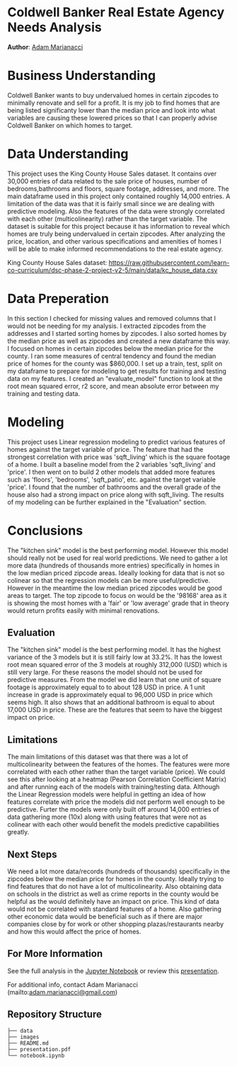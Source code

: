 # Coldwell Banker Real Estate Agency Needs Analysis

**Author**: [Adam Marianacci](mailto:adam.marianacci@gmail.com)
 

# Business Understanding

Coldwell Banker wants to buy undervalued homes in certain zipcodes to minimally renovate and sell for a profit. It is my job to find homes that are being listed significanty lower than the median price and look into what variables are causing these lowered prices so that I can properly advise Coldwell Banker on which homes to target. 

# Data Understanding

This project uses the King County House Sales dataset. It contains over 30,000 entries of data related to the sale price of houses, number of bedrooms,bathrooms and floors, square footage, addresses, and more. The main dataframe used in this project only contained roughly 14,000 entries. A limitation of the data was that it is fairly small since we are dealing with predictive modeling. Also the features of the data were strongly correlated with each other (multicolinearity) rather than the target variable. The dataset is suitable for this project because it has information to reveal which homes are truly being undervalued in certain zipcodes. After analyzing the price, location, and other various specifications and amenities of homes I will be able to make informed recommendations to the real estate agency.

King County House Sales dataset: https://raw.githubusercontent.com/learn-co-curriculum/dsc-phase-2-project-v2-5/main/data/kc_house_data.csv

# Data Preperation

In this section I checked for missing values and removed columns that I would not be needing for my analysis. I extracted zipcodes from the addresses and I started sorting homes by zipcodes. I also sorted homes by the median price as well as zipcodes and created a new dataframe this way. I focused on homes in certain zipcodes below the median price for the county. I ran some measures of central tendency and found the median price of homes for the county was $860,000. I set up a train, test, split on my dataframe to prepare for modeling to get results for training and testing data on my features. I created an "evaluate_model" function to look at the root mean squared error, r2 score, and mean absolute error between my training and testing data.


# Modeling

This project uses Linear regression modeling to predict various features of homes against the target variable of price. The feature that had the strongest correlation with price was 'sqft_living' which is the square footage of a home. I built a baseline model from the 2 variables 'sqft_living' and 'price'. I then went on to build 2 other models that added more features such as 'floors', 'bedrooms', 'sqft_patio', etc. against the target variable 'price'. I found that the number of bathrooms and the overall grade of the house also had a strong impact on price along with sqft_living. The results of my modeling can be further explained in the "Evaluation" section.


# Conclusions

The "kitchen sink" model is the best performing model. However this model should really not be used for real world predictions. We need to gather a lot more data (hundreds of thousands more entries) specifically in homes in the low median priced zipcode areas. Ideally looking for data that is not so colinear so that the regression models can be more useful/predictive. However in the meantime the low median priced zipcodes would be good areas to target. The top zipcode to focus on would be the '98168' area as it is showing the most homes with a 'fair' or 'low average' grade that in theory would return profits easily with minimal renovations.

## Evaluation

The "kitchen sink" model is the best performing model. It has the highest variance of the 3 models but it is still fairly low at 33.2%. It has the lowest root mean squared error of the 3 models at roughly 312,000 (USD) which is still very large. For these reasons the model should not be used for predictive measures. From the model we did learn that one unit of square footage is approximately equal to to about 128 USD in price. A 1 unit increase in grade is approximately equal to 96,000 USD in price which seems high. It also shows that an additional bathroom is equal to about 17,000 USD in price. These are the features that seem to have the biggest impact on price.

## Limitations

The main limitations of this dataset was that there was a lot of multicolinearity between the features of the homes. The features were more correlated with each other rather than the target variable (price). We could see this after looking at a heatmap (Pearson Correlation Coefficient Matrix) and after running each of the models with training/testing data. Although the Linear Regression models were helpful in getting an idea of how features correlate with price the models did not perform well enough to be predictive. Furter the models were only built off around 14,000 entries of data gathering more (10x) along with using features that were not as colinear with each other would benefit the models predictive capabilities greatly.

## Next Steps

We need a lot more data/records (hundreds of thousands) specifically in the zipcodes below the median price for homes in the county. Ideally trying to find features that do not have a lot of multicolinearity. Also obtaining data on schools in the district as well as crime reports in the county would be helpful as the would definitely have an impact on price. This kind of data would not be correlated with standard features of a home. Also gathering other economic data would be beneficial such as if there are major companies close by for work or other shopping plazas/restaurants nearby and how this would affect the price of homes. 


## For More Information

See the full analysis in the [Jupyter Notebook](.ipynb) or review this [presentation](.pdf).

For additional info, contact Adam Marianacci (mailto:adam.marianacci@gmail.com)


## Repository Structure

```
├── data
├── images
├── README.md
├── presentation.pdf
└── notebook.ipynb
```
